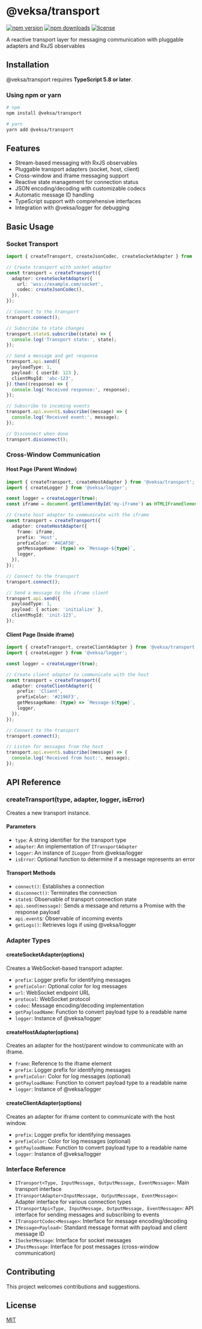 # @veksa/transport

[![npm version](https://img.shields.io/npm/v/@veksa/transport.svg?style=flat-square)](https://www.npmjs.com/package/@veksa/transport)
[![npm downloads](https://img.shields.io/npm/dm/@veksa/transport.svg?style=flat-square)](https://www.npmjs.com/package/@veksa/transport)
[![license](https://img.shields.io/badge/license-MIT-blue.svg?style=flat-square)](LICENSE.md)

A reactive transport layer for messaging communication with pluggable adapters and RxJS observables

## Installation

@veksa/transport requires **TypeScript 5.8 or later**.

### Using npm or yarn

```bash
# npm
npm install @veksa/transport

# yarn
yarn add @veksa/transport
```

## Features

- Stream-based messaging with RxJS observables
- Pluggable transport adapters (socket, host, client)
- Cross-window and iframe messaging support
- Reactive state management for connection status
- JSON encoding/decoding with customizable codecs
- Automatic message ID handling
- TypeScript support with comprehensive interfaces
- Integration with @veksa/logger for debugging

## Basic Usage

### Socket Transport

```typescript
import { createTransport, createJsonCodec, createSocketAdapter } from '@veksa/transport';

// Create transport with socket adapter
const transport = createTransport({
  adapter: createSocketAdapter({
    url: 'wss://example.com/socket',
    codec: createJsonCodec(),
  }),
});

// Connect to the transport
transport.connect();

// Subscribe to state changes
transport.state$.subscribe((state) => {
  console.log('Transport state:', state);
});

// Send a message and get response
transport.api.send({
  payloadType: 1,
  payload: { userId: 123 },
  clientMsgId: 'abc-123',
}).then((response) => {
  console.log('Received response:', response);
});

// Subscribe to incoming events
transport.api.event$.subscribe((message) => {
  console.log('Received event:', message);
});

// Disconnect when done
transport.disconnect();
```

### Cross-Window Communication

#### Host Page (Parent Window)
```typescript
import { createTransport, createHostAdapter } from '@veksa/transport';
import { createLogger } from '@veksa/logger';

const logger = createLogger(true);
const iframe = document.getElementById('my-iframe') as HTMLIFrameElement;

// Create host adapter to communicate with the iframe
const transport = createTransport({
  adapter: createHostAdapter({
    frame: iframe,
    prefix: 'Host',
    prefixColor: '#4CAF50',
    getMessageName: (type) => `Message-${type}`,
    logger,
  }),
});

// Connect to the transport
transport.connect();

// Send a message to the iframe client
transport.api.send({
  payloadType: 1,
  payload: { action: 'initialize' },
  clientMsgId: 'init-123',
});
```

#### Client Page (Inside iframe)
```typescript
import { createTransport, createClientAdapter } from '@veksa/transport';
import { createLogger } from '@veksa/logger';

const logger = createLogger(true);

// Create client adapter to communicate with the host
const transport = createTransport({
  adapter: createClientAdapter({
    prefix: 'Client',
    prefixColor: '#2196F3',
    getMessageName: (type) => `Message-${type}`,
    logger,
  }),
});

// Connect to the transport
transport.connect();

// Listen for messages from the host
transport.api.event$.subscribe((message) => {
  console.log('Received from host:', message);
});
```

## API Reference

### createTransport(type, adapter, logger, isError)

Creates a new transport instance.

#### Parameters

- `type`: A string identifier for the transport type
- `adapter`: An implementation of `ITransportAdapter`
- `logger`: An instance of `ILogger` from @veksa/logger
- `isError`: Optional function to determine if a message represents an error

#### Transport Methods

- `connect()`: Establishes a connection
- `disconnect()`: Terminates the connection
- `state$`: Observable of transport connection state
- `api.send(message)`: Sends a message and returns a Promise with the response payload
- `api.event$`: Observable of incoming events
- `getLogs()`: Retrieves logs if using @veksa/logger

### Adapter Types

#### createSocketAdapter(options)

Creates a WebSocket-based transport adapter.

- `prefix`: Logger prefix for identifying messages
- `prefixColor`: Optional color for log messages
- `url`: WebSocket endpoint URL
- `protocol`: WebSocket protocol
- `codec`: Message encoding/decoding implementation
- `getPayloadName`: Function to convert payload type to a readable name
- `logger`: Instance of @veksa/logger

#### createHostAdapter(options)

Creates an adapter for the host/parent window to communicate with an iframe.

- `frame`: Reference to the iframe element
- `prefix`: Logger prefix for identifying messages
- `prefixColor`: Color for log messages (optional)
- `getPayloadName`: Function to convert payload type to a readable name
- `logger`: Instance of @veksa/logger

#### createClientAdapter(options)

Creates an adapter for iframe content to communicate with the host window.

- `prefix`: Logger prefix for identifying messages
- `prefixColor`: Color for log messages (optional)
- `getPayloadName`: Function to convert payload type to a readable name
- `logger`: Instance of @veksa/logger

### Interface Reference

- `ITransport<Type, InputMessage, OutputMessage, EventMessage>`: Main transport interface
- `ITransportAdapter<InputMessage, OutputMessage, EventMessage>`: Adapter interface for various connection types
- `ITransportApi<Type, InputMessage, OutputMessage, EventMessage>`: API interface for sending messages and subscribing to events
- `ITransportCodec<Message>`: Interface for message encoding/decoding
- `IMessage<Payload>`: Standard message format with payload and client message ID
- `ISocketMessage`: Interface for socket messages
- `IPostMessage`: Interface for post messages (cross-window communication)

## Contributing

This project welcomes contributions and suggestions.

## License

[MIT](LICENSE.md)
